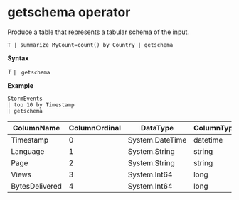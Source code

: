 # getschema operator 

Produce a table that represents a tabular schema of the input.

```
T | summarize MyCount=count() by Country | getschema 
```

**Syntax**

*T* `| ` `getschema`

**Example**

<!-- csl: https://help.kusto.windows.net:443/Samples -->
```
StormEvents
| top 10 by Timestamp
| getschema
```

|ColumnName|ColumnOrdinal|DataType|ColumnType|
|---|---|---|---|
|Timestamp|0|System.DateTime|datetime|
|Language|1|System.String|string|
|Page|2|System.String|string|
|Views|3|System.Int64|long
|BytesDelivered|4|System.Int64|long

